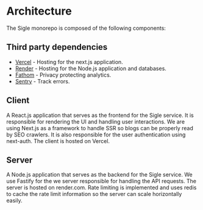 # Architecture

The Sigle monorepo is composed of the following components:

## Third party dependencies

- [Vercel](https://vercel.com/) - Hosting for the next.js application.
- [Render](https://render.com/) - Hosting for the Node.js application and databases.
- [Fathom](https://usefathom.com/) - Privacy protecting analytics.
- [Sentry](https://sentry.io/) - Track errors.

## Client

A React.js application that serves as the frontend for the Sigle service. It is responsible for rendering the UI and handling user interactions. We are using Next.js as a framework to handle SSR so blogs can be properly read by SEO crawlers. It is also responsible for the user authentication using next-auth. The client is hosted on Vercel.

## Server

A Node.js application that serves as the backend for the Sigle service. We use Fastify for the we server responsible for handling the API requests. The server is hosted on render.com.
Rate limiting is implemented and uses redis to cache the rate limit information so the server can scale horizontally easily.
